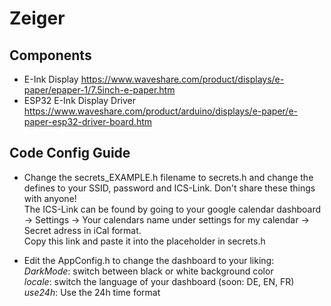 # Zeiger
## Components
- E-Ink Display https://www.waveshare.com/product/displays/e-paper/epaper-1/7.5inch-e-paper.htm
- ESP32 E-Ink Display Driver https://www.waveshare.com/product/arduino/displays/e-paper/e-paper-esp32-driver-board.htm

## Code Config Guide
- Change the secrets_EXAMPLE.h filename to secrets.h and change the defines to your SSID, password and ICS-Link. Don't share these things with anyone!  
    The ICS-Link can be found by going to your google calendar dashboard -> Settings -> Your calendars name under settings for my calendar -> Secret adress in iCal format.  
    Copy this link and paste it into the placeholder in secrets.h

- Edit the AppConfig.h to change the dashboard to your liking:  
    *DarkMode*: switch between black or white background color  
    *locale*: switch the language of your dashboard (soon: DE, EN, FR)  
    *use24h*: Use the 24h time format
      


  
